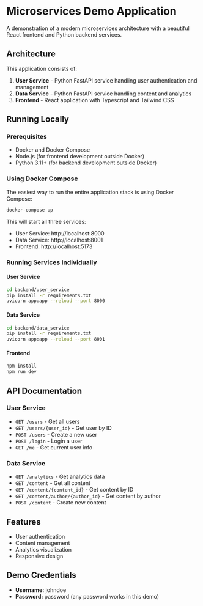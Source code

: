# Microservices Demo Application

A demonstration of a modern microservices architecture with a beautiful React frontend and Python backend services.

## Architecture

This application consists of:

1. **User Service** - Python FastAPI service handling user authentication and management
2. **Data Service** - Python FastAPI service handling content and analytics
3. **Frontend** - React application with Typescript and Tailwind CSS

## Running Locally

### Prerequisites

- Docker and Docker Compose
- Node.js (for frontend development outside Docker)
- Python 3.11+ (for backend development outside Docker)

### Using Docker Compose

The easiest way to run the entire application stack is using Docker Compose:

```bash
docker-compose up
```

This will start all three services:
- User Service: http://localhost:8000
- Data Service: http://localhost:8001
- Frontend: http://localhost:5173

### Running Services Individually

#### User Service

```bash
cd backend/user_service
pip install -r requirements.txt
uvicorn app:app --reload --port 8000
```

#### Data Service

```bash
cd backend/data_service
pip install -r requirements.txt
uvicorn app:app --reload --port 8001
```

#### Frontend

```bash
npm install
npm run dev
```

## API Documentation

### User Service

- `GET /users` - Get all users
- `GET /users/{user_id}` - Get user by ID
- `POST /users` - Create a new user
- `POST /login` - Login a user
- `GET /me` - Get current user info

### Data Service

- `GET /analytics` - Get analytics data
- `GET /content` - Get all content
- `GET /content/{content_id}` - Get content by ID
- `GET /content/author/{author_id}` - Get content by author
- `POST /content` - Create new content

## Features

- User authentication
- Content management
- Analytics visualization
- Responsive design

## Demo Credentials

- **Username:** johndoe
- **Password:** password (any password works in this demo)